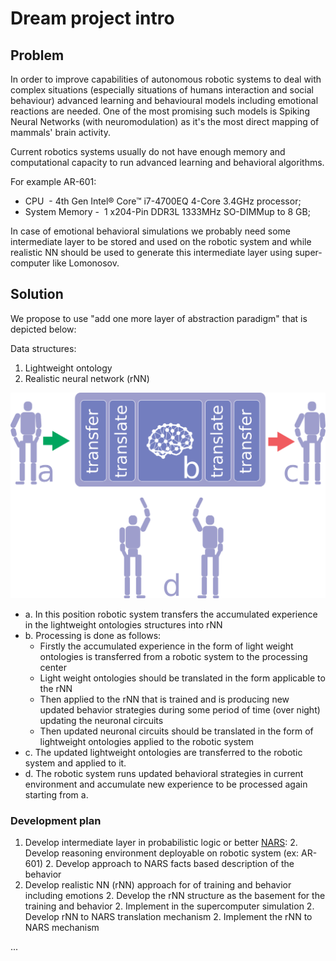 # Dream project intro

## Problem

In order to improve capabilities of autonomous robotic systems to deal with complex situations (especially situations of humans interaction and social behaviour) advanced learning and behavioural models including emotional reactions are needed. One of the most promising such models is Spiking Neural Networks (with neuromodulation) as it's the most direct mapping of mammals' brain activity.

Current robotics systems usually do not have enough memory and computational capacity to run advanced learning and
behavioral algorithms.

For example AR-601:

* CPU  - 4th Gen Intel® Core™ i7-4700EQ 4-Core 3.4GHz processor;
* System Memory -  1 x204-Pin DDR3L 1333MHz SO-DIMMup to 8 GB;

In case of emotional behavioral simulations we probably need some intermediate layer to be stored and used on the
robotic system and while realistic NN should be used to generate this intermediate layer using super-computer like
Lomonosov.

## Solution

We propose to use "add one more layer of abstraction paradigm" that is depicted below:

Data structures:

1. Lightweight ontology
1. Realistic neural network (rNN)

![Components diagram](components.png)

- a. In this position robotic system transfers the accumulated experience in the lightweight ontologies structures into rNN
- b. Processing is done as follows:
  - Firstly the accumulated experience in the form of light weight ontologies is transferred from a robotic system to
  the processing center
  - Light weight ontologies should be translated in the form applicable to the rNN
  - Then applied to the rNN that is trained and is producing new updated behavior strategies during some period of
  time (over night) updating the neuronal circuits
  - Then updated neuronal circuits should be translated in the form of lightweight ontologies applied to the robotic system
- c. The updated lightweight ontologies are transferred to the robotic system and applied to it.
- d. The robotic system runs updated behavioral strategies in current environment and accumulate new experience to be processed again starting from a.

### Development plan

1. Develop intermediate layer in probabilistic logic or better [NARS](https://github.com/opennars/opennars):
   2. Develop reasoning environment deployable on robotic system (ex: AR-601)
   2. Develop approach to NARS facts based description of the behavior
1. Develop realistic NN (rNN) approach for of training and behavior including emotions
   2. Develop the rNN structure as the basement for the training and behavior
   2. Implement in the supercomputer simulation
   2. Develop rNN to NARS translation mechanism
   2. Implement the rNN to NARS mechanism

...
